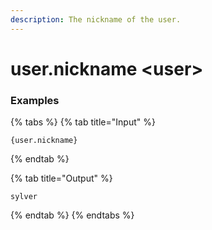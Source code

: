 ```yaml
---
description: The nickname of the user.
---
```


# user.nickname &lt;user>

### Examples

{% tabs %}
{% tab title="Input" %}

```text
{user.nickname}
```

{% endtab %}

{% tab title="Output" %}

```text
sylver
```

{% endtab %}
{% endtabs %}
